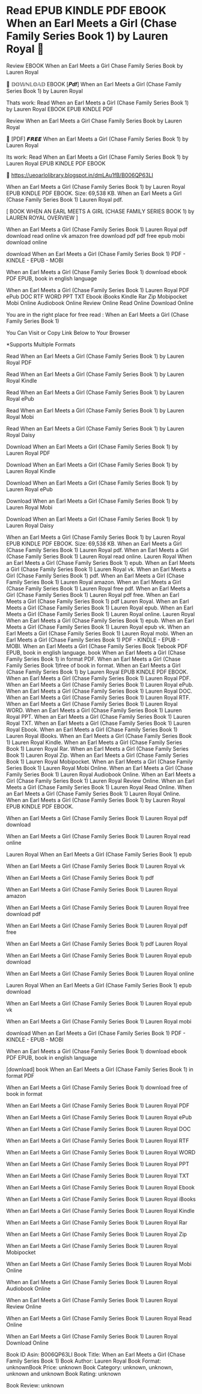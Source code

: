 # Read EPUB KINDLE PDF EBOOK When an Earl Meets a Girl (Chase Family Series Book 1) by  Lauren Royal 📑
Review EBOOK When an Earl Meets a Girl Chase Family Series Book by Lauren Royal

📕 𝔻𝕆𝕎ℕ𝕃𝕆𝔸𝔻 EBOOK [𝑷𝒅𝒇] When an Earl Meets a Girl (Chase Family Series Book 1) by Lauren Royal

Thats work: Read When an Earl Meets a Girl (Chase Family Series Book 1) by Lauren Royal EBOOK EPUB KINDLE PDF


Review When an Earl Meets a Girl Chase Family Series Book by Lauren Royal

📑 [PDF] 𝙁𝙍𝙀𝙀 When an Earl Meets a Girl (Chase Family Series Book 1) by Lauren Royal

Its work: Read When an Earl Meets a Girl (Chase Family Series Book 1) by Lauren Royal EPUB KINDLE PDF EBOOK



📣 https://ueoarlolibrary.blogspot.in/dmLAu1fB/B006QP63LI



When an Earl Meets a Girl (Chase Family Series Book 1) by Lauren Royal EPUB KINDLE PDF EBOOK. Size: 69,538 KB. When an Earl Meets a Girl (Chase Family Series Book 1) Lauren Royal pdf.

[ BOOK WHEN AN EARL MEETS A GIRL (CHASE FAMILY SERIES BOOK 1) by LAUREN ROYAL OVERVIEW ]

When an Earl Meets a Girl (Chase Family Series Book 1) Lauren Royal pdf download read online vk amazon free download pdf pdf free epub mobi download online

download When an Earl Meets a Girl (Chase Family Series Book 1) PDF - KINDLE - EPUB - MOBI

When an Earl Meets a Girl (Chase Family Series Book 1) download ebook PDF EPUB, book in english language

When an Earl Meets a Girl (Chase Family Series Book 1) Lauren Royal PDF ePub DOC RTF WORD PPT TXT Ebook iBooks Kindle Rar Zip Mobipocket Mobi Online Audiobook Online Review Online Read Online Download Online

You are in the right place for free read : When an Earl Meets a Girl (Chase Family Series Book 1)

You Can Visit or Copy Link Below to Your Browser

*Supports Multiple Formats

Read When an Earl Meets a Girl (Chase Family Series Book 1) by Lauren Royal PDF

Read When an Earl Meets a Girl (Chase Family Series Book 1) by Lauren Royal Kindle

Read When an Earl Meets a Girl (Chase Family Series Book 1) by Lauren Royal ePub

Read When an Earl Meets a Girl (Chase Family Series Book 1) by Lauren Royal Mobi

Read When an Earl Meets a Girl (Chase Family Series Book 1) by Lauren Royal Daisy

Download When an Earl Meets a Girl (Chase Family Series Book 1) by Lauren Royal PDF

Download When an Earl Meets a Girl (Chase Family Series Book 1) by Lauren Royal Kindle

Download When an Earl Meets a Girl (Chase Family Series Book 1) by Lauren Royal ePub

Download When an Earl Meets a Girl (Chase Family Series Book 1) by Lauren Royal Mobi

Download When an Earl Meets a Girl (Chase Family Series Book 1) by Lauren Royal Daisy

When an Earl Meets a Girl (Chase Family Series Book 1) by Lauren Royal EPUB KINDLE PDF EBOOK. Size: 69,538 KB. When an Earl Meets a Girl (Chase Family Series Book 1) Lauren Royal pdf. When an Earl Meets a Girl (Chase Family Series Book 1) Lauren Royal read online. Lauren Royal When an Earl Meets a Girl (Chase Family Series Book 1) epub. When an Earl Meets a Girl (Chase Family Series Book 1) Lauren Royal vk. When an Earl Meets a Girl (Chase Family Series Book 1) pdf. When an Earl Meets a Girl (Chase Family Series Book 1) Lauren Royal amazon. When an Earl Meets a Girl (Chase Family Series Book 1) Lauren Royal free pdf. When an Earl Meets a Girl (Chase Family Series Book 1) Lauren Royal pdf free. When an Earl Meets a Girl (Chase Family Series Book 1) pdf Lauren Royal. When an Earl Meets a Girl (Chase Family Series Book 1) Lauren Royal epub. When an Earl Meets a Girl (Chase Family Series Book 1) Lauren Royal online. Lauren Royal When an Earl Meets a Girl (Chase Family Series Book 1) epub. When an Earl Meets a Girl (Chase Family Series Book 1) Lauren Royal epub vk. When an Earl Meets a Girl (Chase Family Series Book 1) Lauren Royal mobi. When an Earl Meets a Girl (Chase Family Series Book 1) PDF - KINDLE - EPUB - MOBI. When an Earl Meets a Girl (Chase Family Series Book 1)ebook PDF EPUB, book in english language. book When an Earl Meets a Girl (Chase Family Series Book 1) in format PDF. When an Earl Meets a Girl (Chase Family Series Book 1)free of book in format. When an Earl Meets a Girl (Chase Family Series Book 1) by Lauren Royal EPUB KINDLE PDF EBOOK. When an Earl Meets a Girl (Chase Family Series Book 1) Lauren Royal PDF. When an Earl Meets a Girl (Chase Family Series Book 1) Lauren Royal ePub. When an Earl Meets a Girl (Chase Family Series Book 1) Lauren Royal DOC. When an Earl Meets a Girl (Chase Family Series Book 1) Lauren Royal RTF. When an Earl Meets a Girl (Chase Family Series Book 1) Lauren Royal WORD. When an Earl Meets a Girl (Chase Family Series Book 1) Lauren Royal PPT. When an Earl Meets a Girl (Chase Family Series Book 1) Lauren Royal TXT. When an Earl Meets a Girl (Chase Family Series Book 1) Lauren Royal Ebook. When an Earl Meets a Girl (Chase Family Series Book 1) Lauren Royal iBooks. When an Earl Meets a Girl (Chase Family Series Book 1) Lauren Royal Kindle. When an Earl Meets a Girl (Chase Family Series Book 1) Lauren Royal Rar. When an Earl Meets a Girl (Chase Family Series Book 1) Lauren Royal Zip. When an Earl Meets a Girl (Chase Family Series Book 1) Lauren Royal Mobipocket. When an Earl Meets a Girl (Chase Family Series Book 1) Lauren Royal Mobi Online. When an Earl Meets a Girl (Chase Family Series Book 1) Lauren Royal Audiobook Online. When an Earl Meets a Girl (Chase Family Series Book 1) Lauren Royal Review Online. When an Earl Meets a Girl (Chase Family Series Book 1) Lauren Royal Read Online. When an Earl Meets a Girl (Chase Family Series Book 1) Lauren Royal Online. When an Earl Meets a Girl (Chase Family Series Book 1) by Lauren Royal EPUB KINDLE PDF EBOOK.

When an Earl Meets a Girl (Chase Family Series Book 1) Lauren Royal pdf download

When an Earl Meets a Girl (Chase Family Series Book 1) Lauren Royal read online

Lauren Royal When an Earl Meets a Girl (Chase Family Series Book 1) epub

When an Earl Meets a Girl (Chase Family Series Book 1) Lauren Royal vk

When an Earl Meets a Girl (Chase Family Series Book 1) pdf

When an Earl Meets a Girl (Chase Family Series Book 1) Lauren Royal amazon

When an Earl Meets a Girl (Chase Family Series Book 1) Lauren Royal free download pdf

When an Earl Meets a Girl (Chase Family Series Book 1) Lauren Royal pdf free

When an Earl Meets a Girl (Chase Family Series Book 1) pdf Lauren Royal

When an Earl Meets a Girl (Chase Family Series Book 1) Lauren Royal epub download

When an Earl Meets a Girl (Chase Family Series Book 1) Lauren Royal online

Lauren Royal When an Earl Meets a Girl (Chase Family Series Book 1) epub download

When an Earl Meets a Girl (Chase Family Series Book 1) Lauren Royal epub vk

When an Earl Meets a Girl (Chase Family Series Book 1) Lauren Royal mobi

download When an Earl Meets a Girl (Chase Family Series Book 1) PDF - KINDLE - EPUB - MOBI

When an Earl Meets a Girl (Chase Family Series Book 1) download ebook PDF EPUB, book in english language

[download] book When an Earl Meets a Girl (Chase Family Series Book 1) in format PDF

When an Earl Meets a Girl (Chase Family Series Book 1) download free of book in format

When an Earl Meets a Girl (Chase Family Series Book 1) Lauren Royal PDF

When an Earl Meets a Girl (Chase Family Series Book 1) Lauren Royal ePub

When an Earl Meets a Girl (Chase Family Series Book 1) Lauren Royal DOC

When an Earl Meets a Girl (Chase Family Series Book 1) Lauren Royal RTF

When an Earl Meets a Girl (Chase Family Series Book 1) Lauren Royal WORD

When an Earl Meets a Girl (Chase Family Series Book 1) Lauren Royal PPT

When an Earl Meets a Girl (Chase Family Series Book 1) Lauren Royal TXT

When an Earl Meets a Girl (Chase Family Series Book 1) Lauren Royal Ebook

When an Earl Meets a Girl (Chase Family Series Book 1) Lauren Royal iBooks

When an Earl Meets a Girl (Chase Family Series Book 1) Lauren Royal Kindle

When an Earl Meets a Girl (Chase Family Series Book 1) Lauren Royal Rar

When an Earl Meets a Girl (Chase Family Series Book 1) Lauren Royal Zip

When an Earl Meets a Girl (Chase Family Series Book 1) Lauren Royal Mobipocket

When an Earl Meets a Girl (Chase Family Series Book 1) Lauren Royal Mobi Online

When an Earl Meets a Girl (Chase Family Series Book 1) Lauren Royal Audiobook Online

When an Earl Meets a Girl (Chase Family Series Book 1) Lauren Royal Review Online

When an Earl Meets a Girl (Chase Family Series Book 1) Lauren Royal Read Online

When an Earl Meets a Girl (Chase Family Series Book 1) Lauren Royal Download Online

Book ID Asin: B006QP63LI
Book Title: When an Earl Meets a Girl (Chase Family Series Book 1)
Book Author: Lauren Royal
Book Format: unknownBook Price: unknown
Book Category: unknown, unknown, unknown and unknown
Book Rating: unknown

Book Review: unknown
